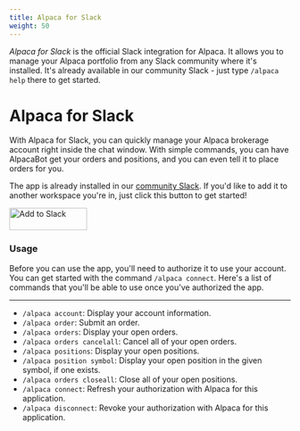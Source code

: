 ```yaml
---
title: Alpaca for Slack
weight: 50
---
```


*Alpaca for Slack* is the official Slack integration for Alpaca. It allows you to manage your Alpaca portfolio from any Slack community where it's installed. It's already available in our community Slack - just type `/alpaca help` there to get started.


# Alpaca for Slack

With Alpaca for Slack, you can quickly manage your Alpaca brokerage account right inside the chat window. With simple commands, you can have AlpacaBot get your orders and positions, and you can even tell it to place orders for you.

The app is already installed in our [community Slack](https://alpaca.markets/slack). If you'd like to add it to another workspace you're in, just click this button to get started!

<a href="https://slack.com/oauth/authorize?client_id=450353216052.723958245347&scope=bot,commands"><img alt="Add to Slack" height="40" width="139" src="https://platform.slack-edge.com/img/add_to_slack.png" srcset="https://platform.slack-edge.com/img/add_to_slack.png 1x, https://platform.slack-edge.com/img/add_to_slack@2x.png 2x"></a>


### Usage

Before you can use the app, you'll need to authorize it to use your account. You can get started with the command `/alpaca connect`. Here's a list of commands that you'll be able to use once you've authorized the app.

---

 * `/alpaca account`: Display your account information.
 * `/alpaca order`: Submit an order.
 * `/alpaca orders`: Display your open orders.
 * `/alpaca orders cancelall`: Cancel all of your open orders.
 * `/alpaca positions`: Display your open positions.
 * `/alpaca position symbol`: Display your open position in the given symbol, if one exists.
 * `/alpaca orders closeall`: Close all of your open positions.
 * `/alpaca connect`: Refresh your authorization with Alpaca for this application.
 * `/alpaca disconnect`: Revoke your authorization with Alpaca for this application.
